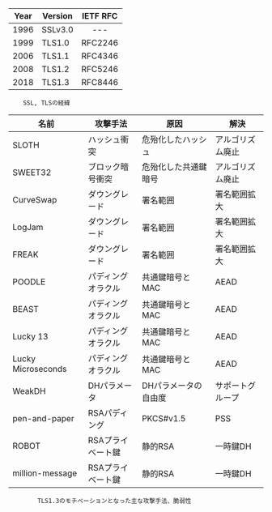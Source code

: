 

| Year	| Version	| IETF RFC| 
| ---- | ---- | :----: |
| 1996| 	SSLv3.0|    --- | 
| 1999| 	TLS1.0| 	RFC2246| 
| 2006| 	TLS1.1| 	RFC4346| 
| 2008| 	TLS1.2| 	RFC5246| 
| 2018| 	TLS1.3| 	RFC8446| 
        SSL, TLSの経緯


| 名前	| 攻撃手法	| 原因	| 解決| 
| ---- | ---- | ---- | ---- |
| SLOTH	| ハッシュ衝突	| 危殆化したハッシュ	| アルゴリズム廃止|
| SWEET32	| ブロック暗号衝突	| 危殆化した共通鍵暗号	| アルゴリズム廃止| 
| CurveSwap	| ダウングレード	| 署名範囲	| 署名範囲拡大| 
| LogJam	| ダウングレード	| 署名範囲	| 署名範囲拡大| 
| FREAK	| ダウングレード	| 署名範囲	| 署名範囲拡大| 
| POODLE	| パディングオラクル	| 共通鍵暗号とMAC	| AEAD| 
| BEAST	| パディングオラクル	| 共通鍵暗号とMAC	| AEAD| 
| Lucky 13	| パディングオラクル	| 共通鍵暗号とMAC	| AEAD| 
| Lucky Microseconds	| パディングオラクル	| 共通鍵暗号とMAC	| AEAD| 
| WeakDH	| DHパラメータ	| DHパラメータの自由度	| サポートグループ| 
| pen-and-paper	| RSAパディング	| PKCS#v1.5	| PSS| 
| ROBOT	| RSAプライベート鍵| 	静的RSA	| 一時鍵DH| 
| million-message	| RSAプライベート鍵	| 静的RSA	| 一時鍵DH| 

            TLS1.3のモチベーションとなった主な攻撃手法、脆弱性

